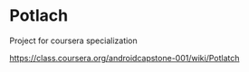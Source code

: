 Potlach
=======

Project for coursera specialization

https://class.coursera.org/androidcapstone-001/wiki/Potlatch
